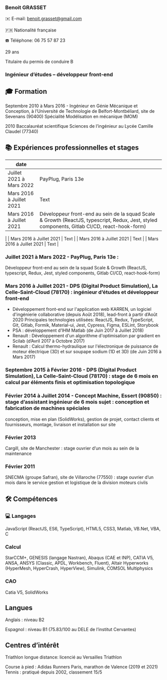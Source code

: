 ### Benoit GRASSET
✉️ E-mail: benoit.grasset@gmail.com

🇫🇷 Nationalité française

☎️ Téléphone: 06 75 57 87 23

29 ans

Titulaire du permis de conduire B

### Ingénieur d’études – développeur front-end

## 🎓 Formation
Septembre 2010 à Mars 2016 - Ingénieur en Génie Mécanique et Conception, à l’Université de Technologie de Belfort-Montbéliard, site de Sevenans (90400)
Spécialité Modélisation en mécanique (MOM)

2010 Baccalauréat scientifique Sciences de l’ingénieur au Lycée Camille Claudel (77340)

## 📚 Expériences professionnelles et stages

| date |  |
| ----------- | ----------- |
| Juillet 2021 à Mars 2022 | PayPlug, Paris 13e |
| Mars 2016 à Juillet 2021 | Text |
| Mars 2016 à Juillet 2021 | Développeur front-end au sein de la squad Scale & Growth (ReactJS, typescript, Redux, Jest, styled components, Gitlab CI/CD, react-hook-form)
 |
| Mars 2016 à Juillet 2021 | Text |
| Mars 2016 à Juillet 2021 | Text |
| Mars 2016 à Juillet 2021 | Text |

### Juillet 2021 à Mars 2022 - PayPlug, Paris 13e :
Développeur front-end au sein de la squad Scale & Growth (ReactJS, typescript, Redux, Jest, styled components, Gitlab CI/CD, react-hook-form)
### Mars 2016 à Juillet 2021 - DPS (Digital Product Simulation), La Celle-Saint-Cloud (78170) : ingénieur d’études et développeur front-end
- Développement front-end sur l'application web KARREN, un logiciel d'ingénierie collaborative (depuis Août 2018), lead-front à partir d’Août 2020
Principales technologies utilisées: ReactJS, Redux, TypeScript, Git, Gitlab, Formik,
Material-ui, Jest, Cypress, Figma, ESLint, Storybook
- PSA : développement d’IHM Matlab (de Juin 2017 à Juillet 2018)
- Renault : Développement d'un algorithme d'optimisation par gradient en Scilab
(d’Avril 2017 à Octobre 2017)
- Renault : Calcul thermo-hydraulique sur l'électronique de puissance de moteur
électrique (3D) et sur soupape sodium (1D et 3D) (de Juin 2016 à Mars 2017)
### Septembre 2015 à Février 2016 - DPS (Digital Product Simulation), La Celle-Saint-Cloud (78170) : stage de 6 mois en calcul par éléments finis et optimisation topologique
### Février 2014 à Juillet 2014 - Concept Machine, Essert (90850) : stage d’assistant ingénieur de 6 mois sujet : conception et fabrication de machines spéciales
conception, mise en plan (SolidWorks), gestion de projet, contact clients et fournisseurs, montage, livraison et installation sur site
### Février 2013
Cargill, site de Manchester : stage ouvrier d’un mois au sein de la maintenance
### Février 2011
SNECMA (groupe Safran), site de Villaroche (77550) : stage ouvrier d’un mois dans le service gestion et logistique de la division moteurs civils

## 🛠️ Compétences
### 💻 Langages
JavaScript (ReactJS, ES6, TypeScript), HTML5, CSS3, Matlab, VB.Net, VBA, C
### Calcul
StarCCM+, GENESIS (langage Nastran), Abaqus (CAE et INP), CATIA V5, ANSA, ANSYS (Classic, APDL, Workbench, Fluent), Altair Hyperworks (HyperMesh, HyperCrash, HyperView), Simulink, COMSOL Multiphysics
### CAO
Catia V5, SolidWorks

## Langues
 Anglais : niveau B2
 
 Espagnol : niveau B1 (75.83/100 au DELE de l’institut Cervantes)
 
## Centres d’intérêt
Triathlon longue distance: licencié au Versailles Triathlon

Course à pied : Adidas Runners Paris, marathon de Valence (2019 et 2021) Tennis : pratiqué depuis 2002, classement 15/5
